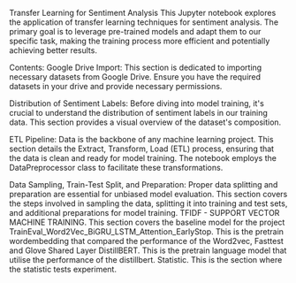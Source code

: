 Transfer Learning for Sentiment Analysis
This Jupyter notebook explores the application of transfer learning techniques for sentiment analysis. The primary goal is to leverage pre-trained models and adapt them to our specific task, making the training process more efficient and potentially achieving better results.

Contents:
Google Drive Import: This section is dedicated to importing necessary datasets from Google Drive. Ensure you have the required datasets in your drive and provide necessary permissions.

Distribution of Sentiment Labels: Before diving into model training, it's crucial to understand the distribution of sentiment labels in our training data. This section provides a visual overview of the dataset's composition.

ETL Pipeline: Data is the backbone of any machine learning project. This section details the Extract, Transform, Load (ETL) process, ensuring that the data is clean and ready for model training. The notebook employs the DataPreprocessor class to facilitate these transformations.

Data Sampling, Train-Test Split, and Preparation: Proper data splitting and preparation are essential for unbiased model evaluation. This section covers the steps involved in sampling the data, splitting it into training and test sets, and additional preparations for model training.
TFIDF - SUPPORT VECTOR MACHINE TRAINING. This section covers the baseline model for the project
TrainEval_Word2Vec_BiGRU_LSTM_Attention_EarlyStop. This is the pretrain wordembedding that compared the performance of the Word2vec, Fasttest and Glove
Shared Layer DistillBERT. This is the pretrain language model that utilise the performance of the distillbert.
Statistic. This is the section where the statistic tests experiment.
